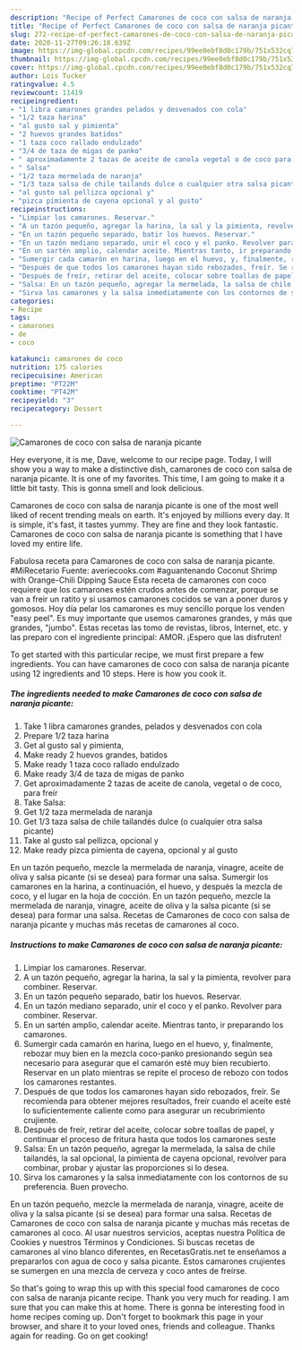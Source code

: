 ```yaml
---
description: "Recipe of Perfect Camarones de coco con salsa de naranja picante"
title: "Recipe of Perfect Camarones de coco con salsa de naranja picante"
slug: 272-recipe-of-perfect-camarones-de-coco-con-salsa-de-naranja-picante
date: 2020-11-27T09:26:18.639Z
image: https://img-global.cpcdn.com/recipes/99ee0ebf8d0c179b/751x532cq70/camarones-de-coco-con-salsa-de-naranja-picante-foto-principal.jpg
thumbnail: https://img-global.cpcdn.com/recipes/99ee0ebf8d0c179b/751x532cq70/camarones-de-coco-con-salsa-de-naranja-picante-foto-principal.jpg
cover: https://img-global.cpcdn.com/recipes/99ee0ebf8d0c179b/751x532cq70/camarones-de-coco-con-salsa-de-naranja-picante-foto-principal.jpg
author: Lois Tucker
ratingvalue: 4.5
reviewcount: 11419
recipeingredient:
- "1 libra camarones grandes pelados y desvenados con cola"
- "1/2 taza harina"
- "al gusto sal y pimienta"
- "2 huevos grandes batidos"
- "1 taza coco rallado endulzado"
- "3/4 de taza de migas de panko"
- " aproximadamente 2 tazas de aceite de canola vegetal o de coco para frer"
- " Salsa"
- "1/2 taza mermelada de naranja"
- "1/3 taza salsa de chile tailands dulce o cualquier otra salsa picante"
- "al gusto sal pellizca opcional y"
- "pizca pimienta de cayena opcional y al gusto"
recipeinstructions:
- "Limpiar los camarones. Reservar."
- "A un tazón pequeño, agregar la harina, la sal y la pimienta, revolver para combiner. Reservar."
- "En un tazón pequeño separado, batir los huevos. Reservar."
- "En un tazón mediano separado, unir el coco y el panko. Revolver para combiner. Reservar."
- "En un sartén amplio, calendar aceite. Mientras tanto, ir preparando los camarones."
- "Sumergir cada camarón en harina, luego en el huevo, y, finalmente, rebozar muy bien en la mezcla coco-panko presionando según sea necesario para asegurar que el camarón esté muy bien recubierto. Reservar en un plato mientras se repite el proceso de rebozo con todos los camarones restantes."
- "Después de que todos los camarones hayan sido rebozados, freír. Se recomienda para obtener mejores resultados, freír cuando el aceite esté lo suficientemente caliente como para asegurar un recubrimiento crujiente."
- "Después de freír, retirar del aceite, colocar sobre toallas de papel, y continuar el proceso de fritura hasta que todos los camarones seste"
- "Salsa: En un tazón pequeño, agregar la mermelada, la salsa de chile tailandés, la sal opcional, la pimienta de cayena opcional, revolver para combinar, probar y ajustar las proporciones si lo desea."
- "Sirva los camarones y la salsa inmediatamente con los contornos de su preferencia. Buen provecho."
categories:
- Recipe
tags:
- camarones
- de
- coco

katakunci: camarones de coco 
nutrition: 175 calories
recipecuisine: American
preptime: "PT22M"
cooktime: "PT42M"
recipeyield: "3"
recipecategory: Dessert

---
```



![Camarones de coco con salsa de naranja picante](https://img-global.cpcdn.com/recipes/99ee0ebf8d0c179b/751x532cq70/camarones-de-coco-con-salsa-de-naranja-picante-foto-principal.jpg)

Hey everyone, it is me, Dave, welcome to our recipe page. Today, I will show you a way to make a distinctive dish, camarones de coco con salsa de naranja picante. It is one of my favorites. This time, I am going to make it a little bit tasty. This is gonna smell and look delicious.

Camarones de coco con salsa de naranja picante is one of the most well liked of recent trending meals on earth. It's enjoyed by millions every day. It is simple, it's fast, it tastes yummy. They are fine and they look fantastic. Camarones de coco con salsa de naranja picante is something that I have loved my entire life.

Fabulosa receta para Camarones de coco con salsa de naranja picante. #MiRecetario Fuente: averiecooks.com #aguantenando Coconut Shrimp with Orange-Chili Dipping Sauce Esta receta de camarones con coco requiere que los camarones estén crudos antes de comenzar, porque se van a freir un ratito y si usamos camarones cocidos se van a poner duros y gomosos. Hoy día pelar los camarones es muy sencillo porque los venden &#34;easy peel&#34;. Es muy importante que usemos camarones grandes, y más que grandes, &#34;jumbo&#34;. Estas recetas las tomo de revistas, libros, Internet, etc. y las preparo con el ingrediente principal: AMOR. ¡Espero que las disfruten!


To get started with this particular recipe, we must first prepare a few ingredients. You can have camarones de coco con salsa de naranja picante using 12 ingredients and 10 steps. Here is how you cook it.

<!--inarticleads1-->

##### The ingredients needed to make Camarones de coco con salsa de naranja picante:

1. Take 1 libra camarones grandes, pelados y desvenados con cola
1. Prepare 1/2 taza harina
1. Get al gusto sal y pimienta,
1. Make ready 2 huevos grandes, batidos
1. Make ready 1 taza coco rallado endulzado
1. Make ready 3/4 de taza de migas de panko
1. Get  aproximadamente 2 tazas de aceite de canola, vegetal o de coco, para freír
1. Take  Salsa:
1. Get 1/2 taza mermelada de naranja
1. Get 1/3 taza salsa de chile tailandés dulce (o cualquier otra salsa picante)
1. Take al gusto sal pellizca, opcional y
1. Make ready pizca pimienta de cayena, opcional y al gusto


En un tazón pequeño, mezcle la mermelada de naranja, vinagre, aceite de oliva y salsa picante (si se desea) para formar una salsa. Sumergir los camarones en la harina, a continuación, el huevo, y después la mezcla de coco, y el lugar en la hoja de cocción. En un tazón pequeño, mezcle la mermelada de naranja, vinagre, aceite de oliva y la salsa picante (si se desea) para formar una salsa. Recetas de Camarones de coco con salsa de naranja picante y muchas más recetas de camarones al coco. 

<!--inarticleads2-->

##### Instructions to make Camarones de coco con salsa de naranja picante:

1. Limpiar los camarones. Reservar.
1. A un tazón pequeño, agregar la harina, la sal y la pimienta, revolver para combiner. Reservar.
1. En un tazón pequeño separado, batir los huevos. Reservar.
1. En un tazón mediano separado, unir el coco y el panko. Revolver para combiner. Reservar.
1. En un sartén amplio, calendar aceite. Mientras tanto, ir preparando los camarones.
1. Sumergir cada camarón en harina, luego en el huevo, y, finalmente, rebozar muy bien en la mezcla coco-panko presionando según sea necesario para asegurar que el camarón esté muy bien recubierto. Reservar en un plato mientras se repite el proceso de rebozo con todos los camarones restantes.
1. Después de que todos los camarones hayan sido rebozados, freír. Se recomienda para obtener mejores resultados, freír cuando el aceite esté lo suficientemente caliente como para asegurar un recubrimiento crujiente.
1. Después de freír, retirar del aceite, colocar sobre toallas de papel, y continuar el proceso de fritura hasta que todos los camarones seste
1. Salsa: En un tazón pequeño, agregar la mermelada, la salsa de chile tailandés, la sal opcional, la pimienta de cayena opcional, revolver para combinar, probar y ajustar las proporciones si lo desea.
1. Sirva los camarones y la salsa inmediatamente con los contornos de su preferencia. Buen provecho.


En un tazón pequeño, mezcle la mermelada de naranja, vinagre, aceite de oliva y la salsa picante (si se desea) para formar una salsa. Recetas de Camarones de coco con salsa de naranja picante y muchas más recetas de camarones al coco. Al usar nuestros servicios, aceptas nuestra Política de Cookies y nuestros Términos y Condiciones. Si buscas recetas de camarones al vino blanco diferentes, en RecetasGratis.net te enseñamos a prepararlos con agua de coco y salsa picante. Estos camarones crujientes se sumergen en una mezcla de cerveza y coco antes de freírse. 

So that's going to wrap this up with this special food camarones de coco con salsa de naranja picante recipe. Thank you very much for reading. I am sure that you can make this at home. There is gonna be interesting food in home recipes coming up. Don't forget to bookmark this page in your browser, and share it to your loved ones, friends and colleague. Thanks again for reading. Go on get cooking!
